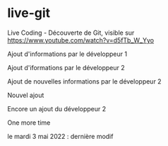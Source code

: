 # live-git
Live Coding - Découverte de Git, visible sur https://www.youtube.com/watch?v=d5fTb_W_Yyo

Ajout d'informations par le développeur 1

Ajout d'iformations par le développeur 2

Ajout de nouvelles informations par le développeur 2

Nouvel ajout

Encore un ajout du développeur 2

One more time

le mardi 3 mai 2022 : dernière modif
